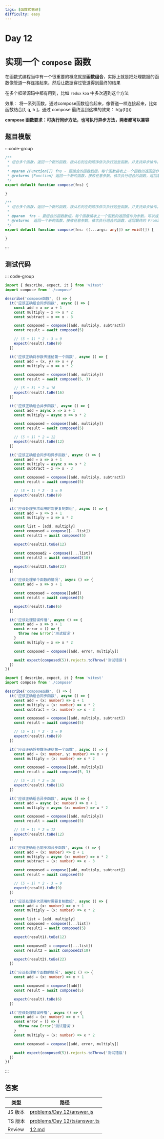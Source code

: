 ```yaml
---
tags: [函数式管道]
difficulty: easy
---
```


<Badge type="tip" text="easy" />
<Badge type="info" text="函数式管道" />

# Day 12

# 实现一个 `compose` 函数

在函数式编程当中有一个很重要的概念就是**函数组合**，实际上就是把处理数据的函数像管道一样连接起来，然后让数据穿过管道得到最终的结果

在多个框架源码中都有用到，比如 `redux` `koa` 中多次遇到这个方法

效果： 将一系列函数，通过compose函数组合起来，像管道一样连接起来，比如函数结合[f, g, h ]，通过 compose 最终达到这样的效果： h(g(f()))

**compose 函数要求：可执行同步方法，也可执行异步方法，两者都可以兼容**

## 题目模版

:::code-group

```js [compose.js]
/**
 * 组合多个函数，返回一个新的函数，按从右到左的顺序依次执行这些函数，并支持异步操作。
 *
 * @param {Function[]} fns - 要组合的函数数组。每个函数接收上一个函数的返回值作为参数，可以返回 Promise 或普通值。
 * @returns {Function} 返回一个新的函数，接收任意参数，依次执行组合的函数，返回最终的 Promise。
 */
export default function compose(fns) {

}
```

```ts [compose.ts]
/**
 * 组合多个函数，返回一个新的函数，按从右到左的顺序依次执行这些函数，并支持异步操作。
 *
 * @param  fns - 要组合的函数数组。每个函数接收上一个函数的返回值作为参数，可以返回 Promise 或普通值。
 * @returns  返回一个新的函数，接收任意参数，依次执行组合的函数，返回最终的 Promise。
 */
export default function compose(fns: ((...args: any[]) => void)[]) {

}

```

:::

## 测试代码

::: code-group

```js [compose.spec.js]
import { describe, expect, it } from 'vitest'
import compose from './compose'

describe('compose函数', () => {
  it('应该正确组合同步函数', async () => {
    const add = x => x + 1
    const multiply = x => x * 2
    const subtract = x => x - 3

    const composed = compose([add, multiply, subtract])
    const result = await composed(5)

    // (5 + 1) * 2 - 3 = 9
    expect(result).toBe(9)
  })

  it('应该正确将参数传递给第一个函数', async () => {
    const add = (x, y) => x + y
    const multiply = x => x * 2

    const composed = compose([add, multiply])
    const result = await composed(5, 3)

    // (5 + 3) * 2 = 16
    expect(result).toBe(16)
  })

  it('应该正确组合异步函数', async () => {
    const add = async x => x + 1
    const multiply = async x => x * 2

    const composed = compose([add, multiply])
    const result = await composed(5)

    // (5 + 1) * 2 = 12
    expect(result).toBe(12)
  })

  it('应该正确组合同步和异步函数', async () => {
    const add = x => x + 1
    const multiply = async x => x * 2
    const subtract = x => x - 3

    const composed = compose([add, multiply, subtract])
    const result = await composed(5)

    // (5 + 1) * 2 - 3 = 9
    expect(result).toBe(9)
  })

  it('应该处理多次调用时需要复制数组', async () => {
    const add = x => x + 1
    const multiply = x => x * 2

    const list = [add, multiply]
    const composed = compose([...list])
    const result1 = await composed(5)

    expect(result1).toBe(12)

    const composed2 = compose([...list])
    const result2 = await composed2(10)

    expect(result2).toBe(22)
  })

  it('应该处理单个函数的情况', async () => {
    const add = x => x + 1

    const composed = compose([add])
    const result = await composed(5)

    expect(result).toBe(6)
  })

  it('应该处理错误传播', async () => {
    const add = x => x + 1
    const error = () => {
      throw new Error('测试错误')
    }
    const multiply = x => x * 2

    const composed = compose([add, error, multiply])

    await expect(composed(5)).rejects.toThrow('测试错误')
  })
})

```

```ts [compose.spec.ts]
import { describe, expect, it } from 'vitest'
import compose from './compose'

describe('compose函数', () => {
  it('应该正确组合同步函数', async () => {
    const add = (x: number) => x + 1
    const multiply = (x: number) => x * 2
    const subtract = (x: number) => x - 3

    const composed = compose([add, multiply, subtract])
    const result = await composed(5)

    // (5 + 1) * 2 - 3 = 9
    expect(result).toBe(9)
  })

  it('应该正确将参数传递给第一个函数', async () => {
    const add = (x: number, y: number) => x + y
    const multiply = (x: number) => x * 2

    const composed = compose([add, multiply])
    const result = await composed(5, 3)

    // (5 + 3) * 2 = 16
    expect(result).toBe(16)
  })

  it('应该正确组合异步函数', async () => {
    const add = async (x: number) => x + 1
    const multiply = async (x: number) => x * 2

    const composed = compose([add, multiply])
    const result = await composed(5)

    // (5 + 1) * 2 = 12
    expect(result).toBe(12)
  })

  it('应该正确组合同步和异步函数', async () => {
    const add = (x: number) => x + 1
    const multiply = async (x: number) => x * 2
    const subtract = (x: number) => x - 3

    const composed = compose([add, multiply, subtract])
    const result = await composed(5)

    // (5 + 1) * 2 - 3 = 9
    expect(result).toBe(9)
  })

  it('应该处理多次调用时需要复制数组', async () => {
    const add = (x: number) => x + 1
    const multiply = (x: number) => x * 2

    const list = [add, multiply]
    const composed = compose([...list])
    const result1 = await composed(5)

    expect(result1).toBe(12)

    const composed2 = compose([...list])
    const result2 = await composed2(10)

    expect(result2).toBe(22)
  })

  it('应该处理单个函数的情况', async () => {
    const add = (x: number) => x + 1

    const composed = compose([add])
    const result = await composed(5)

    expect(result).toBe(6)
  })

  it('应该处理错误传播', async () => {
    const add = (x: number) => x + 1
    const error = () => {
      throw new Error('测试错误')
    }
    const multiply = (x: number) => x * 2

    const composed = compose([add, error, multiply])

    await expect(composed(5)).rejects.toThrow('测试错误')
  })
})

```

:::

## 答案

| 类型    | 路径                                                                                                                      |
| ------- | ------------------------------------------------------------------------------------------------------------------------- |
| JS 版本 | [problems/Day 12/answer.js](https://github.com/506-FETL/one-question-per-day/blob/main/problems/Day%2012/answer.js)       |
| TS 版本 | [problems/Day 12/ts/answer.ts](https://github.com/506-FETL/one-question-per-day/blob/main/problems/Day%2012/ts/answer.ts) |
| Review  | [12.md](/review/12)                                                                                                       |
